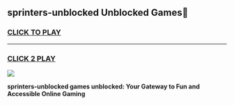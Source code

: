 
## sprinters-unblocked Unblocked Games👋
<h3>
<a href="https://news.freeplayer.one?title=sprinters-unblocked&ref=16F">CLICK TO PLAY</a></h3>
<hr>

<h3>
<a href="https://news.freeplayer.one?title=sprinters-unblocked&ref=16F">CLICK 2 PLAY</a>
  
</h3>

<a href="https://news.freeplayer.one?title=sprinters-unblocked&ref=16F/"><img src="https://clearcache.store/games.png"></a>


**sprinters-unblocked games unblocked: Your Gateway to Fun and Accessible Online Gaming**
